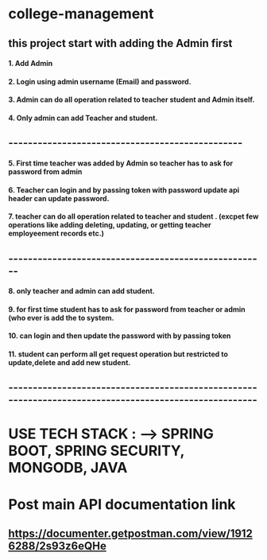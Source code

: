 # college-management

## this project start with adding the Admin first 
#### 1. Add Admin
#### 2. Login using admin username (Email) and password.
#### 3. Admin can do all operation related to teacher student and Admin itself.
#### 4. Only admin can add Teacher and student.
## ------------------------------------------------
#### 5. First time teacher was added by Admin so teacher has to ask for password from admin
#### 6. Teacher can login and by passing token with password update api header can update password.
#### 7. teacher can do all operation related to teacher and student . (excpet few operations like adding deleting, updating, or getting teacher employeement records etc.)
## -----------------------------------------------------
#### 8. only teacher and admin can add student.
#### 9. for first time student has to ask for password from teacher or admin (who ever is add the to system.
#### 10. can login and then update the password with by passing token 
#### 11. student can perform all get request operation but restricted to update,delete and add new student.

## ------------------------------------------------------------------------------------------------------
# USE TECH STACK : --> SPRING BOOT, SPRING SECURITY, MONGODB, JAVA

# Post main API documentation link
## https://documenter.getpostman.com/view/19126288/2s93z6eQHe
